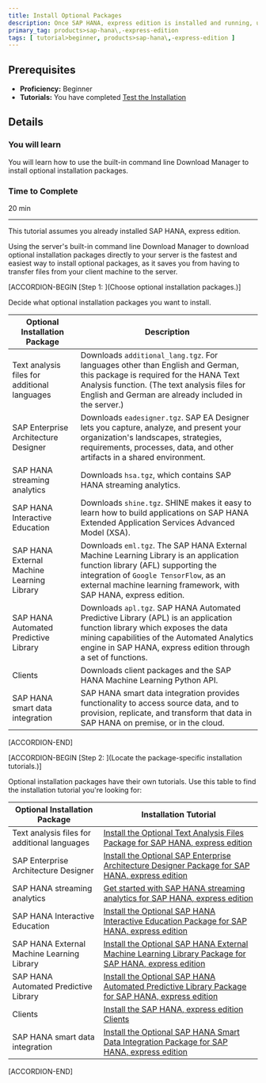 ```yaml
---
title: Install Optional Packages
description: Once SAP HANA, express edition is installed and running, use the server's built-in command line Download Manager to download optional installation packages directly to your system.
primary_tag: products>sap-hana\,-express-edition
tags: [ tutorial>beginner, products>sap-hana\,-express-edition ]
---
```


<!-- loio6bb4c7e861654519bb922e7e80a77a0b -->

## Prerequisites
 - **Proficiency:** Beginner
 - **Tutorials:**  You have completed [Test the Installation](http://www.sap.com/developer/tutorials/hxe-ua-test-binary.html)  

## Details
### You will learn
You will learn how to use the built-in command line Download Manager to install optional installation packages.

### Time to Complete
20 min

---

This tutorial assumes you already installed SAP HANA, express edition.

Using the server's built-in command line Download Manager to download optional installation packages directly to your server is the fastest and easiest way to install optional packages, as it saves you from having to transfer files from your client machine to the server.

[ACCORDION-BEGIN [Step 1: ](Choose optional installation packages.)]

Decide what optional installation packages you want to install.

|Optional Installation Package|Description|
|-----------------------------|-----------|
|Text analysis files for additional languages|Downloads `additional_lang.tgz`. For languages other than English and German, this package is required for the HANA Text Analysis function. (The text analysis files for English and German are already included in the server.)|
|SAP Enterprise Architecture Designer|Downloads `eadesigner.tgz`. SAP EA Designer lets you capture, analyze, and present your organization's landscapes, strategies, requirements, processes, data, and other artifacts in a shared environment.|
|SAP HANA streaming analytics|Downloads `hsa.tgz`, which contains SAP HANA streaming analytics.|
|SAP HANA Interactive Education|Downloads `shine.tgz`. SHINE makes it easy to learn how to build applications on SAP HANA Extended Application Services Advanced Model (XSA).|
|SAP HANA External Machine Learning Library|Downloads `eml.tgz`. The SAP HANA External Machine Learning Library is an application function library (AFL) supporting the integration of `Google TensorFlow`, as an external machine learning framework, with SAP HANA, express edition.|
|SAP HANA Automated Predictive Library|Downloads `apl.tgz`. SAP HANA Automated Predictive Library (APL) is an application function library which exposes the data mining capabilities of the Automated Analytics engine in SAP HANA, express edition through a set of functions.|
|Clients|Downloads client packages and the SAP HANA Machine Learning Python API.|
|SAP HANA smart data integration|SAP HANA smart data integration provides functionality to access source data, and to provision, replicate, and transform that data in SAP HANA on premise, or in the cloud.|

[ACCORDION-END]

[ACCORDION-BEGIN [Step 2: ](Locate the package-specific installation tutorials.)]

Optional installation packages have their own tutorials. Use this table to find the installation tutorial you're looking for:

|Optional Installation Package|Installation Tutorial|
|-----------------------------|---------------------|
|Text analysis files for additional languages|[Install the Optional Text Analysis Files Package for SAP HANA, express edition](https://www.sap.com/developer/tutorials/hxe-ua-text-analysis-binary.html)|
|SAP Enterprise Architecture Designer|[Install the Optional SAP Enterprise Architecture Designer Package for SAP HANA, express edition](https://www.sap.com/developer/tutorials/hxe-ua-installing-eads-binary.html) |
|SAP HANA streaming analytics| [Get started with SAP HANA streaming analytics for SAP HANA, express edition](https://www.sap.com/developer/groups/sds-hxe-get-started.html) |
|SAP HANA Interactive Education| [Install the Optional SAP HANA Interactive Education Package for SAP HANA, express edition](https://www.sap.com/developer/tutorials/hxe-ua-shine-binary.html) |
|SAP HANA External Machine Learning Library| [Install the Optional SAP HANA External Machine Learning Library Package for SAP HANA, express edition](https://www.sap.com/developer/tutorials/hxe-ua-eml-binary.html) |
|SAP HANA Automated Predictive Library| [Install the Optional SAP HANA Automated Predictive Library Package for SAP HANA, express edition](https://www.sap.com/developer/tutorials/hxe-ua-apl-binary.html) |
|Clients| [Install the SAP HANA, express edition Clients](https://www.sap.com/developer/groups/hxe-install-clients.html) |
|SAP HANA smart data integration| [Install the Optional SAP HANA Smart Data Integration Package for SAP HANA, express edition](https://www.sap.com/developer/tutorials/hxe-ua-sdi-binary.html) |

[ACCORDION-END]


